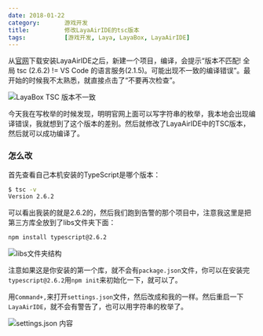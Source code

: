 ```yaml
---
date: 2018-01-22
category:       游戏开发
title:          修改LayaAirIDE的tsc版本
tags:           [游戏开发, Laya, LayaBox, LayaAirIDE]
---
```


从[官网](https://www.layabox.com/)下载安装LayaAirIDE之后，新建一个项目，编译，会提示“版本不匹配! 全局 tsc (2.6.2) != VS Code 的语言服务(2.1.5)。可能出现不一致的编译错误”。最开始的时候我不太熟悉，就直接点击了“不要再次检查”。

![LayaBox TSC 版本不一致](/assets/images/layaBoxTscVersionWarning.png)

今天我在写枚举的时候发现，明明官网上面可以写字符串的枚举，我本地会出现编译错误，我就想到了这个版本的差别。然后就修改了LayaAirIDE中的TSC版本，然后就可以成功编译了。
<!--more-->

### 怎么改

首先查看自己本机安装的TypeScript是哪个版本：

```sh
$ tsc -v
Version 2.6.2
```

可以看出我装的就是2.6.2的，然后我们跑到告警的那个项目中，注意我这里是把第三方库全放到了libs文件夹下面：

```sh
npm install typescript@2.6.2
```

![libs文件夹结构](/assets/images/libsDirectoryAfterNpmInstallTypeScript.png)

注意如果这是你安装的第一个库，就不会有`package.json`文件，你可以在安装完`typescript@2.6.2`用`npm init`来初始化一下，就可以了。

用`Command+,`来打开`settings.json`文件，然后改成和我的一样。然后重启一下`LayaAirIDE`，就不会有警告了，也可以用字符串的枚举了。

![settings.json 内容](/assets/images/layaBoxSettings.json.png)

